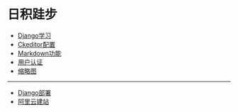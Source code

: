 日积跬步
===
+ [Django学习](Web)
+ [Ckeditor配置](Ckeditor)
+ [Markdown功能](Markdown)
+ [用户认证](Auth)
+ [缩略图](Thumb)
-------
+ [Django部署](Deploy)
+ [阿里云建站](aliyun)
